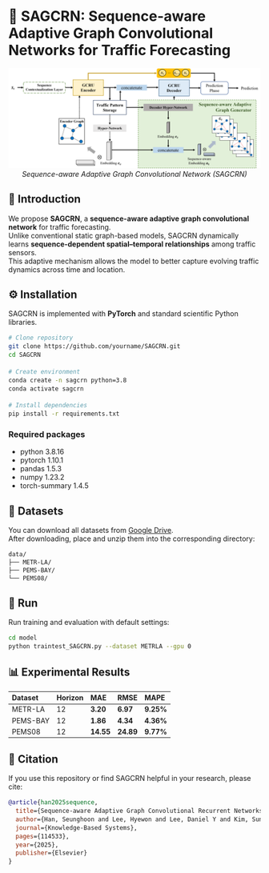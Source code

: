 # 🚦 SAGCRN: Sequence-aware Adaptive Graph Convolutional Networks for Traffic Forecasting  

<p align="center">
  <img src="figure/framework_overview.png" alt="Framework Overview" width="800">
  <br>
  <em>Sequence-aware Adaptive Graph Convolutional Network (SAGCRN)</em>
</p>

## 📌 Introduction  
We propose **SAGCRN**, a **sequence-aware adaptive graph convolutional network** for traffic forecasting.  
Unlike conventional static graph-based models, SAGCRN dynamically learns **sequence-dependent spatial–temporal relationships** among traffic sensors.  
This adaptive mechanism allows the model to better capture evolving traffic dynamics across time and location.  

## ⚙️ Installation  
SAGCRN is implemented with **PyTorch** and standard scientific Python libraries.

```bash
# Clone repository
git clone https://github.com/yourname/SAGCRN.git
cd SAGCRN

# Create environment
conda create -n sagcrn python=3.8
conda activate sagcrn

# Install dependencies
pip install -r requirements.txt
```

### Required packages
- python 3.8.16
- pytorch 1.10.1
- pandas 1.5.3
- numpy 1.23.2
- torch-summary 1.4.5


## 🧩 Datasets  
You can download all datasets from [Google Drive](https://drive.google.com/drive/folders/1Q7Ec6I1i2al_CWt7bPQalYHY4y7e_Tkl?usp=sharing).  
After downloading, place and unzip them into the corresponding directory:  
```
data/  
├── METR-LA/  
├── PEMS-BAY/  
└── PEMS08/  
```

## 🚀 Run  

Run training and evaluation with default settings:

```bash
cd model
python traintest_SAGCRN.py --dataset METRLA --gpu 0
```

## 📊 Experimental Results  

| Dataset | Horizon | MAE | RMSE | MAPE |
|:---------|:-----|:---------|:---------|:---------|
| METR-LA  | 12   | **3.20** | **6.97** | **9.25%** |
| PEMS-BAY | 12   | **1.86** | **4.34** | **4.36%** |
| PEMS08   | 12   | **14.55** | **24.89** | **9.77%** |


## 🧾 Citation  
If you use this repository or find SAGCRN helpful in your research, please cite:

```bibtex
@article{han2025sequence,
  title={Sequence-aware Adaptive Graph Convolutional Recurrent Networks for Traffic Forecasting},
  author={Han, Seunghoon and Lee, Hyewon and Lee, Daniel Y and Kim, Sung-Soo and Yoon, Susik and Lim, Sungsu},
  journal={Knowledge-Based Systems},
  pages={114533},
  year={2025},
  publisher={Elsevier}
}


